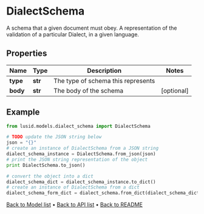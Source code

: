 # DialectSchema

A schema that a given document must obey. A representation of the validation of a particular Dialect,  in a given language.

## Properties
Name | Type | Description | Notes
------------ | ------------- | ------------- | -------------
**type** | **str** | The type of schema this represents | 
**body** | **str** | The body of the schema | [optional] 

## Example

```python
from lusid.models.dialect_schema import DialectSchema

# TODO update the JSON string below
json = "{}"
# create an instance of DialectSchema from a JSON string
dialect_schema_instance = DialectSchema.from_json(json)
# print the JSON string representation of the object
print DialectSchema.to_json()

# convert the object into a dict
dialect_schema_dict = dialect_schema_instance.to_dict()
# create an instance of DialectSchema from a dict
dialect_schema_form_dict = dialect_schema.from_dict(dialect_schema_dict)
```
[Back to Model list](../README.md#documentation-for-models) &#8226; [Back to API list](../README.md#documentation-for-api-endpoints) &#8226; [Back to README](../README.md)


